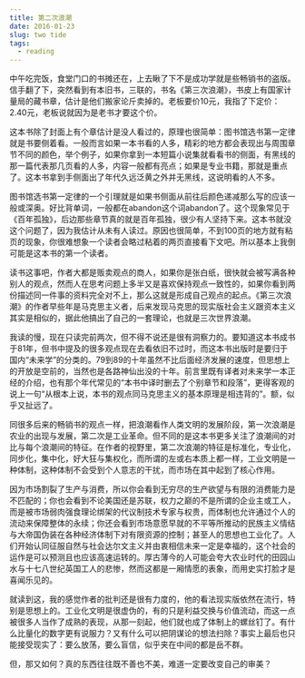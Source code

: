 ```yaml
---
title: 第二次浪潮
date: 2016-01-23
slug: two tide
tags:
  - reading
---
```


中午吃完饭，食堂门口的书摊还在，上去瞅了下不是成功学就是些畅销书的盗版。信手翻了下，突然看到有本旧书，三联的，书名《第三次浪潮》，书皮上有国家计量局的藏书章，估计是他们搬家论斤卖掉的。老板要价10元，我指了下定价：2.40元，老板说就因为是老书才要这个价。

这本书除了封面上有个章估计是没人看过的，原理也很简单：图书馆选书第一定律就是书要侧着看。一般而言如果一本书看的人多，精彩的地方都会表现出与周围章节不同的颜色，举个例子，如果你拿到一本短篇小说集就看看书的侧面，有黑线的那一篇代表那几页看的人多，内容一般都有亮点；如果是专业书籍，那就是重点了。这本书拿到手侧面出了年代久远泛黄之外并无黑线，这说明看的人不多。

图书馆选书第一定律的一个引理就是如果书侧面从前往后颜色递减那么写的应该一般或深奥。好比背单词，一般都在abandon这个词abandon了。这个现象常见于《百年孤独》，后边那些章节真的就是百年孤独，很少有人坚持下来。这本书就没这个问题了，因为我估计从未有人读过。原因也很简单，不到100页的地方就有粘页的现象，你很难想象一个读者会略过粘着的两页直接看下文吧。所以基本上我倒可能是这本书的第一个读者。

读书这事吧，作者大都是贩卖观点的商人，如果你是张白纸，很快就会被写满各种别人的观点，然而人在思考问题上多半又是喜欢保持观点一致性的，如果你看到两份描述同一件事的资料完全对不上，那么这就是形成自己观点的起点。《第三次浪潮》的作者早些年是马克思主义者，后来发现马克思的现实版社会主义跟资本主义其实是相似的，据此他搞出了自己的一套理论，也就是三次世界浪潮。

我读的慢，现在只读完前两次，但不得不说还是很有洞察力的。要知道这本书成书于81年，但书中提及的很多观点现在去看依旧不过时，而这本书出版时是要归于国内“未来学”的分类的。79到89的十年虽然不比后面经济发展的速度，但思想上的开放是空前的，当然也是各路神仙出没的十年。前言里既有译者对未来学一本正经的介绍，也有那个年代常见的“本书中译时删去了个别章节和段落”，更得客观的说上一句“从根本上说，本书的观点同马克思主义的基本原理是相违背的”。额，似乎又扯远了。

同很多后来的畅销书的观点一样，把浪潮看作人类文明的发展阶段，第一次浪潮是农业的出现与发展，第二次是工业革命。但不同的是这本书更多关注了浪潮间的对比与每个浪潮间的特征。在作者的视野里，第二次浪潮的特征是标准化，专业化，同步化，集中化，好大狂与集权化，而所谓的左或右本质上都一样，工业文明是一种体制，这种体制不会受到个人意志的干扰，而市场在其中起到了核心作用。

因为市场割裂了生产与消费，所以你会看到无穷尽的生产欲望与有限的消费能力是不匹配的；你也会看到不论美国还是苏联，权力之巅的不是所谓的企业主或工人，而是被市场弱肉强食理论绑架的代议制技术专家与权贵，而体制也允许通过个人的流动来保障整体的永续；你还会看到市场意愿早就的不平等所推动的民族主义情结与大帝国伪装在各种经济体制下对有限资源的控制；甚至人的思想也工业化了。人们开始认同征服自然与社会达尔文主义并由衷相信未来一定是幸福的，这个社会的运作是可以预测且也应该高速运转的。厚古薄今的人可能会夸大农业时代的田园山水与十七八世纪英国工人的悲惨，然而这都是一厢情愿的表象，而用史实打脸才是喜闻乐见的。

就读到这，我的感觉作者的批判还是很有力度的，他的看法现实版依然在流行，特别是思想上的。工业化文明是很虚伪的，有的只是利益交换与价值流动，而这一点被很多人当作了成熟的表现，从那一刻起，他们就也成了体制上的螺丝钉了。有什么比量化的数字更有说服力？又有什么可以把阴谋论的想法扫除？事实上最后也只能接受现实了：要么放荡，要么盲信，似乎夹在中间的都是岳不群。

但，那又如何？真的东西往往既不善也不美，难道一定要改变自己的审美？

